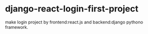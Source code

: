 # django-react-login-first-project
make login project by frontend:react.js and backend:django pythono framework.
